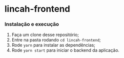 # lincah-frontend

### Instalação e execução

1. Faça um clone desse repositório;
2. Entre na pasta rodando `cd lincah-frontend`;
3. Rode `yarn` para instalar as dependências;
4. Rode `yarn start` para iniciar o backend da aplicação.
